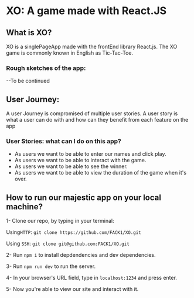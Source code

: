 # XO: A game made with React.JS

## What is XO?
XO is a singlePageApp made with the frontEnd library React.js. The XO game is commonly known in English as Tic-Tac-Toe. 

### Rough sketches of the app:
--To be continued

## User Journey: 
A user Journey is compromised of multiple user stories. A user story is what a user can do with and how can they benefit from each feature on the app

### User Stories: what can I do on this app?

  - As users we want to be able to enter our names and click play.
  - As users we want to be able to interact with the game.
  - As users we want to be able to see the winner.
  - As users we want to be able to view the duration of the game when it's over.
  
## How to run our majestic app on your local machine?
1- Clone our repo, by typing in your terminal:

  Using`HTTP`: `git clone https://github.com/FACK1/XO.git`
  
  Using `SSH`: `git clone git@github.com:FACK1/XO.git`
  
2- Run `npm i` to install depdendencies and dev dependencies.

3- Run `npm run dev` to run the server.

4- In your browser's URL field, type in `localhost:1234` and press enter. 

5- Now you're able to view our site and interact with it. 

